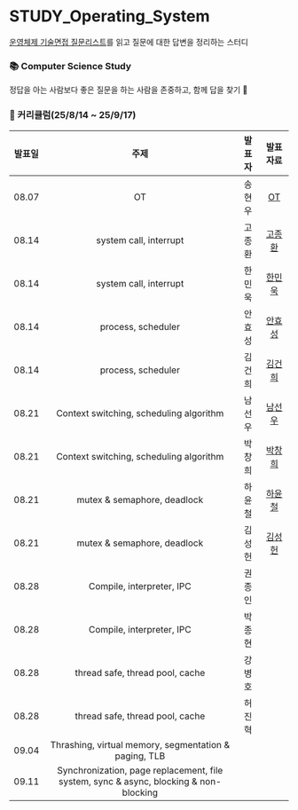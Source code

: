 # STUDY_Operating_System
[운영체제 기술면접 질문리스트](https://github.com/VSFe/Tech-Interview/blob/main/02-OPERATING_SYSTEM.md)를 읽고 질문에 대한 답변을 정리하는 스터디

### 📚 Computer Science Study <br>
정답을 아는 사람보다 좋은 질문을 하는 사람을 존중하고, 함께 답을 찾기 🔎 

### 📆 커리큘럼(25/8/14 ~ 25/9/17)

|          발표일           |                           주제                          |       발표자        |       발표자료      |
| :---------------------: | :----------------------------------------------------------------: | :-------------: | :---------: |
| 08.07 | OT | 송현우 | [OT](https://github.com/SSAFY-Seoul-Class-7/STUDY_Operating_System/blob/main/OT.pdf) |
| 08.14 | system call, interrupt | 고종환 | [고종환](https://github.com/SSAFY-Seoul-Class-7/STUDY_Operating_System/blob/main/System%20Call%2C%20Interrupt/SSAFY_CS_STUDY_%EA%B3%A0%EC%A2%85%ED%99%98_%EC%9D%B8%ED%84%B0%EB%9F%BD%ED%8A%B8.pdf) |
| 08.14 | system call, interrupt | 한민욱 | [한민욱](https://github.com/SSAFY-Seoul-Class-7/STUDY_Operating_System/blob/main/SSAFY_CS%EC%8A%A4%ED%84%B0%EB%94%94_%EC%8B%9C%EC%8A%A4%ED%85%9C%EC%BD%9C_%EC%9D%B8%ED%84%B0%EB%9F%BD%ED%8A%B8_%ED%95%9C%EB%AF%BC%EC%9A%B1.pdf) |
| 08.14 | process, scheduler | 안효성 | [안효성](https://github.com/SSAFY-Seoul-Class-7/STUDY_Operating_System/blob/main/Process%2C%20Scheduler/%EC%95%88%ED%9A%A8%EC%84%B1_%ED%94%84%EB%A1%9C%EC%84%B8%EC%8A%A4VS%EC%8A%A4%EB%A0%88%EB%93%9C.pdf) |
| 08.14 | process, scheduler | 김건희 | [김건희](https://github.com/SSAFY-Seoul-Class-7/STUDY_Operating_System/blob/main/Process%2C%20Scheduler/SSAFY_CS_STUDY_%EA%B9%80%EA%B1%B4%ED%9D%AC_%ED%94%84%EB%A1%9C%EC%84%B8%EC%8A%A4.pdf) |
| 08.21 | Context switching, scheduling algorithm | 남선우 | [남선우](https://github.com/SSAFY-Seoul-Class-7/STUDY_Operating_System/blob/main/Context%20Switching%2C%20Scheduling/cpu_%E1%84%82%E1%85%A1%E1%86%B7%E1%84%89%E1%85%A5%E1%86%AB%E1%84%8B%E1%85%AE.pdf) |
| 08.21 | Context switching, scheduling algorithm | 박창희 | [박창희](https://github.com/SSAFY-Seoul-Class-7/STUDY_Operating_System/blob/main/Context%20Switching%2C%20Scheduling/Context_Switching_%E1%84%87%E1%85%A1%E1%86%A8%E1%84%8E%E1%85%A1%E1%86%BC%E1%84%92%E1%85%B4.pdf) |
| 08.21 | mutex & semaphore, deadlock | 하윤철 | [하윤철](https://github.com/SSAFY-Seoul-Class-7/STUDY_Operating_System/blob/main/Mutex%2C%20Semaphore%2C%20Deadlock/%EC%99%9C%20%ED%98%84%EB%8C%80%EC%9D%98%20OS%EB%8A%94%20Deadlock%EC%9D%84%20%EC%B2%98%EB%A6%AC%ED%95%98%EC%A7%80%20%EC%95%8A%EC%9D%84%EA%B9%8C.pptx) |
| 08.21 | mutex & semaphore, deadlock | 김성헌 | [김성헌](https://github.com/SSAFY-Seoul-Class-7/STUDY_Operating_System/blob/main/Mutex%2C%20Semaphore%2C%20Deadlock/SSAFY_CS_STUDY_%EA%B9%80%EC%84%B1%ED%97%8C_V2.pdf) |
| 08.28 | Compile, interpreter, IPC | 권종인 | |
| 08.28 | Compile, interpreter, IPC | 박종현 | |
| 08.28 | thread safe, thread pool, cache | 강병호 | |
| 08.28 | thread safe, thread pool, cache | 허진혁 | |
| 09.04 | Thrashing, virtual memory, segmentation & paging, TLB |  | |
| 09.11 | Synchronization, page replacement, file system, sync & async, blocking & non-blocking |  | |
